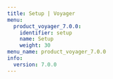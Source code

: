 ```yaml
---
title: Setup | Voyager
menu:
  product_voyager_7.0.0:
    identifier: setup
    name: Setup
    weight: 30
menu_name: product_voyager_7.0.0
info:
  version: 7.0.0
---
```


